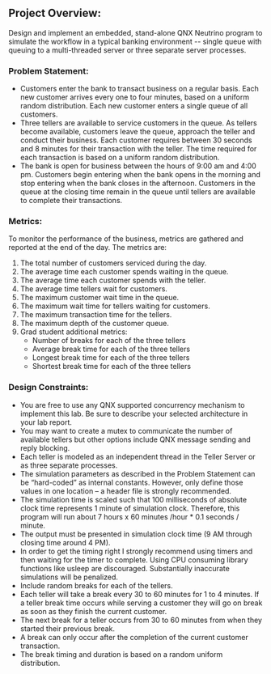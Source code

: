## Project Overview:

Design and implement an embedded, stand-alone QNX Neutrino program to simulate the workflow in a
typical banking environment -- single queue with queuing to a multi-threaded server or three separate
server processes.

### Problem Statement:

- Customers enter the bank to transact business on a regular basis. Each new customer arrives every one to four minutes, based on a uniform random distribution. Each new customer enters a single queue of all customers.
- Three tellers are available to service customers in the queue. As tellers become available, customers leave the queue, approach the teller and conduct their business. Each customer requires between 30 seconds and 8 minutes for their transaction with the teller. The time required for each transaction is based on a uniform random distribution.
- The bank is open for business between the hours of 9:00 am and 4:00 pm. Customers begin entering when the bank opens in the morning and stop entering when the bank closes in the afternoon. Customers in the queue at the closing time remain in the queue until tellers are available to complete their transactions.

### Metrics:

To monitor the performance of the business, metrics are gathered and reported at the end of the day. The metrics are:

1. The total number of customers serviced during the day.
2. The average time each customer spends waiting in the queue.
3. The average time each customer spends with the teller.
4. The average time tellers wait for customers.
5. The maximum customer wait time in the queue.
6. The maximum wait time for tellers waiting for customers.
7. The maximum transaction time for the tellers.
8. The maximum depth of the customer queue.
9. Grad student additional metrics:
    - Number of breaks for each of the three tellers
    - Average break time for each of the three tellers
    - Longest break time for each of the three tellers
    - Shortest break time for each of the three tellers

### Design Constraints:

- You are free to use any QNX supported concurrency mechanism to implement this lab. Be sure to describe your selected architecture in your lab report.
- You may want to create a mutex to communicate the number of available tellers but other options include QNX message sending and reply blocking.
- Each teller is modeled as an independent thread in the Teller Server or as three separate processes.
- The simulation parameters as described in the Problem Statement can be “hard-coded” as internal constants. However, only define those values in one location – a header file is strongly recommended.
- The simulation time is scaled such that 100 milliseconds of absolute clock time represents 1 minute of simulation clock. Therefore, this program will run about 7 hours x 60 minutes /hour * 0.1 seconds / minute.
- The output must be presented in simulation clock time (9 AM through closing time around 4 PM).
- In order to get the timing right I strongly recommend using timers and then waiting for the timer
    to complete. Using CPU consuming library functions like usleep are discouraged. Substantially
    inaccurate simulations will be penalized.
- Include random breaks for each of the tellers.
- Each teller will take a break every 30 to 60 minutes for 1 to 4 minutes. If a teller break time occurs while serving a customer they will go on break as soon as they finish the current customer.
- The next break for a teller occurs from 30 to 60 minutes from when they started their previous break.
- A break can only occur after the completion of the current customer transaction.
- The break timing and duration is based on a random uniform distribution.